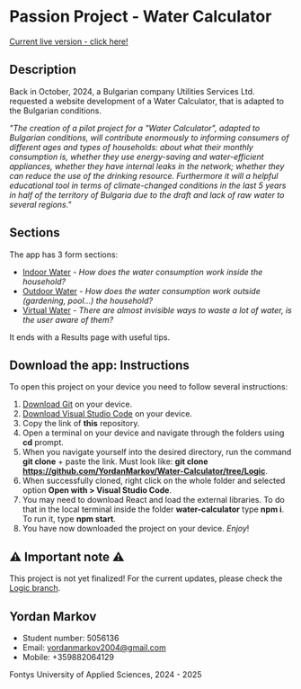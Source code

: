 
# Passion Project - Water Calculator
[Current live version - click here!](https://i524517.hera.fontysict.net/water-calculator/)

## Description

Back in October, 2024, a Bulgarian company Utilities Services Ltd. requested a website development of a Water Calculator, that is adapted to the Bulgarian conditions.

_"The creation of a pilot project for a "Water Calculator", adapted to Bulgarian conditions, will contribute enormously to informing consumers of different ages and types of households: about what their monthly consumption is, whether they use energy-saving and water-efficient appliances, whether they have internal leaks in the network; whether they can reduce the use of the drinking resource. Furthermore it will a helpful educational tool in terms of climate-changed conditions in the last 5 years in half of the territory of Bulgaria due to the draft and lack of raw water to several regions."_

## Sections
The app has 3 form sections:
- [Indoor Water]() - _How does the water consumption work inside the household?_
- [Outdoor Water]() - _How does the water consumption work outside (gardening, pool...) the household?_
- [Virtual Water]() - _There are almost invisible ways to waste a lot of water, is the user aware of them?_

It ends with a Results page with useful tips.

## Download the app: Instructions
To open this project on your device you need to follow several instructions:
1. [Download Git](https://git-scm.com/downloads) on your device.
2. [Download Visual Studio Code](https://code.visualstudio.com/download) on your device.
3. Copy the link of **this** repository.
4. Open a terminal on your device and navigate through the folders using **cd** prompt.
5. When you navigate yourself into the desired directory, run the command **git clone** + paste the link. Must look like: **git clone https://github.com/YordanMarkov/Water-Calculator/tree/Logic**.
6. When successfully cloned, right click on the whole folder and selected option **Open with > Visual Studio Code**.
7. You may need to download React and load the external libraries. To do that in the local terminal inside the folder **water-calculator** type **npm i**. To run it, type **npm start**.
8. You have now downloaded the project on your device. _Enjoy_!

## ⚠️ Important note ⚠️
This project is not yet finalized! For the current updates, please check the [Logic branch](https://github.com/YordanMarkov/Water-Calculator/tree/Logic).

## Yordan Markov

- Student number: 5056136
- Email: yordanmarkov2004@gmail.com
- Mobile: +359882064129

Fontys University of Applied Sciences, 2024 - 2025
